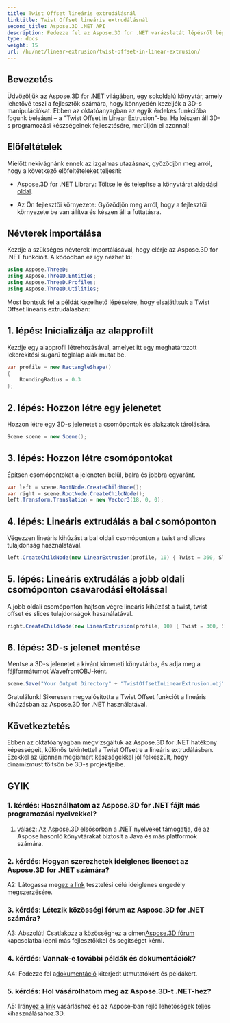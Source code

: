 ```yaml
---
title: Twist Offset lineáris extrudálásnál
linktitle: Twist Offset lineáris extrudálásnál
second_title: Aspose.3D .NET API
description: Fedezze fel az Aspose.3D for .NET varázslatát lépésről lépésre a Twist Offset in Linear Extrusion című útmutatónkkal. Emelje fel 3D projektjeit könnyedén.
type: docs
weight: 15
url: /hu/net/linear-extrusion/twist-offset-in-linear-extrusion/
---
```

## Bevezetés

Üdvözöljük az Aspose.3D for .NET világában, egy sokoldalú könyvtár, amely lehetővé teszi a fejlesztők számára, hogy könnyedén kezeljék a 3D-s manipulációkat. Ebben az oktatóanyagban az egyik érdekes funkcióba fogunk beleásni – a "Twist Offset in Linear Extrusion"-ba. Ha készen áll 3D-s programozási készségeinek fejlesztésére, merüljön el azonnal!

## Előfeltételek

Mielőtt nekivágnánk ennek az izgalmas utazásnak, győződjön meg arról, hogy a következő előfeltételeket teljesíti:

-  Aspose.3D for .NET Library: Töltse le és telepítse a könyvtárat a[kiadási oldal](https://releases.aspose.com/3d/net/).

- Az Ön fejlesztői környezete: Győződjön meg arról, hogy a fejlesztői környezete be van állítva és készen áll a futtatásra.

## Névterek importálása

Kezdje a szükséges névterek importálásával, hogy elérje az Aspose.3D for .NET funkcióit. A kódodban ez így nézhet ki:

```csharp
using Aspose.ThreeD;
using Aspose.ThreeD.Entities;
using Aspose.ThreeD.Profiles;
using Aspose.ThreeD.Utilities;
```

Most bontsuk fel a példát kezelhető lépésekre, hogy elsajátítsuk a Twist Offset lineáris extrudálásban:

## 1. lépés: Inicializálja az alapprofilt

Kezdje egy alapprofil létrehozásával, amelyet itt egy meghatározott lekerekítési sugarú téglalap alak mutat be.

```csharp
var profile = new RectangleShape()
{
    RoundingRadius = 0.3
};
```

## 2. lépés: Hozzon létre egy jelenetet

Hozzon létre egy 3D-s jelenetet a csomópontok és alakzatok tárolására.

```csharp
Scene scene = new Scene();
```

## 3. lépés: Hozzon létre csomópontokat

Építsen csomópontokat a jeleneten belül, balra és jobbra egyaránt.

```csharp
var left = scene.RootNode.CreateChildNode();
var right = scene.RootNode.CreateChildNode();
left.Transform.Translation = new Vector3(18, 0, 0);
```

## 4. lépés: Lineáris extrudálás a bal csomóponton

Végezzen lineáris kihúzást a bal oldali csomóponton a twist and slices tulajdonság használatával.

```csharp
left.CreateChildNode(new LinearExtrusion(profile, 10) { Twist = 360, Slices = 100 });
```

## 5. lépés: Lineáris extrudálás a jobb oldali csomóponton csavarodási eltolással

A jobb oldali csomóponton hajtson végre lineáris kihúzást a twist, twist offset és slices tulajdonságok használatával.

```csharp
right.CreateChildNode(new LinearExtrusion(profile, 10) { Twist = 360, Slices = 100, TwistOffset = new Vector3(3, 0, 0) });
```

## 6. lépés: 3D-s jelenet mentése

Mentse a 3D-s jelenetet a kívánt kimeneti könyvtárba, és adja meg a fájlformátumot WavefrontOBJ-ként.

```csharp
scene.Save("Your Output Directory" + "TwistOffsetInLinearExtrusion.obj", FileFormat.WavefrontOBJ);
```

Gratulálunk! Sikeresen megvalósította a Twist Offset funkciót a lineáris kihúzásban az Aspose.3D for .NET használatával.

## Következtetés

Ebben az oktatóanyagban megvizsgáltuk az Aspose.3D for .NET hatékony képességeit, különös tekintettel a Twist Offsetre a lineáris extrudálásban. Ezekkel az újonnan megismert készségekkel jól felkészült, hogy dinamizmust töltsön be 3D-s projektjeibe.

## GYIK

### 1. kérdés: Használhatom az Aspose.3D for .NET fájlt más programozási nyelvekkel?

1. válasz: Az Aspose.3D elsősorban a .NET nyelveket támogatja, de az Aspose hasonló könyvtárakat biztosít a Java és más platformok számára.

### 2. kérdés: Hogyan szerezhetek ideiglenes licencet az Aspose.3D for .NET számára?

 A2: Látogassa meg[ez a link](https://purchase.aspose.com/temporary-license/) tesztelési célú ideiglenes engedély megszerzésére.

### 3. kérdés: Létezik közösségi fórum az Aspose.3D for .NET számára?

A3: Abszolút! Csatlakozz a közösséghez a címen[Aspose.3D fórum](https://forum.aspose.com/c/3d/18) kapcsolatba lépni más fejlesztőkkel és segítséget kérni.

### 4. kérdés: Vannak-e további példák és dokumentációk?

 A4: Fedezze fel a[dokumentáció](https://reference.aspose.com/3d/net/) kiterjedt útmutatókért és példákért.

### 5. kérdés: Hol vásárolhatom meg az Aspose.3D-t .NET-hez?

 A5: Irány[ez a link](https://purchase.aspose.com/buy) vásárláshoz és az Aspose-ban rejlő lehetőségek teljes kihasználásához.3D.